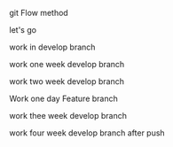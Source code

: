 git Flow method

let's go 

work in develop branch

work one week develop branch


work two week develop branch

Work one day Feature branch


work thee week develop branch


work four week develop branch after push
